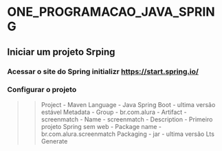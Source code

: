 # ONE_PROGRAMACAO_JAVA_SPRING

## Iniciar um projeto Srping

### Acessar o site do Spring initializr https://start.spring.io/

### Configurar o projeto 

>>  Project 
        - Maven
>>  Language 
        - Java
>> Spring Boot
        - ultima versão estável 
>> Metadata 
        - Group
            - br.com.alura
        - Artifact
            - screenmatch
        - Name
            - screenmatch
        - Description
            - Primeiro projeto Spring sem web
        - Package name
            - br.com.alura.screenmatch
>>  Packaging
        - jar 
        - ultima versão Lts
>>  Generate




